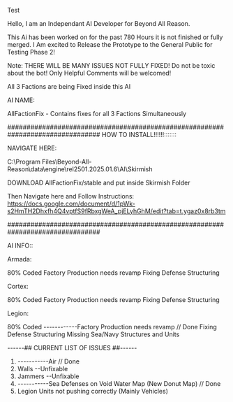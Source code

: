 Test





Hello, I am an Independant AI Developer for Beyond All Reason. 

This Ai has been worked on for the past 780 Hours it is not finished or fully merged.
I Am excited to Release the Prototype to the General Public for Testing Phase 2!

Note: THERE WILL BE MANY ISSUES NOT FULLY FIXED! Do not be toxic about the bot! Only Helpful Comments will be welcomed!

All 3 Factions are being Fixed inside this AI

AI NAME:

AllFactionFix - Contains fixes for all 3 Factions Simultaneously


################################################################################
HOW TO INSTALL!!!!!!:::::::

NAVIGATE HERE:

C:\Program Files\Beyond-All-Reason\data\engine\rel2501.2025.01.6\AI\Skirmish

DOWNLOAD AllFactionFix/stable and put inside Skirmish Folder

Then Navigate here and Follow Instructions:
https://docs.google.com/document/d/1pWk-s2HmTH2Dhxfh4Q4vptfS9fRbxgWeA_pjELyhGhM/edit?tab=t.ygaz0x8rb3tm

################################################################################

AI INFO::

Armada:

80% Coded
Factory Production needs revamp
Fixing Defense Structuring

Cortex:

80% Coded
Factory Production needs revamp
Fixing Defense Structuring


Legion:

80% Coded
------------Factory Production needs revamp // Done
Fixing Defense Structuring
Missing Sea/Navy Structures and Units

------## CURRENT LIST OF ISSUES ##------

1. -----------Air // Done
2. Walls --Unfixable
3. Jammers --Unfixable
4. -----------Sea Defenses on Void Water Map (New Donut Map) // Done
5. Legion Units not pushing correctly (Mainly Vehicles)
